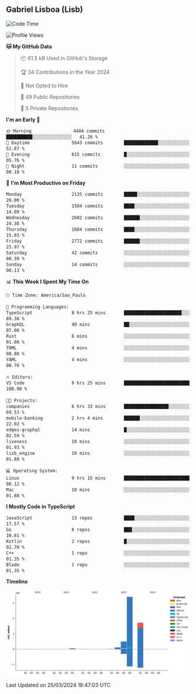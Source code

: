 ## Gabriel Lisboa (Lisb)

<!--START_SECTION:waka-->
![Code Time](http://img.shields.io/badge/Code%20Time-468%20hrs%2054%20mins-blue)

![Profile Views](http://img.shields.io/badge/Profile%20Views-0-blue)

**🐱 My GitHub Data** 

> 📦 61.5 kB Used in GitHub's Storage 
 > 
> 🏆 34 Contributions in the Year 2024
 > 
> 🚫 Not Opted to Hire
 > 
> 📜 49 Public Repositories 
 > 
> 🔑 5 Private Repositories 
 > 
**I'm an Early 🐤** 

```text
🌞 Morning                4404 commits        ██████████░░░░░░░░░░░░░░░   41.26 % 
🌆 Daytime                5643 commits        █████████████░░░░░░░░░░░░   52.87 % 
🌃 Evening                615 commits         █░░░░░░░░░░░░░░░░░░░░░░░░   05.76 % 
🌙 Night                  11 commits          ░░░░░░░░░░░░░░░░░░░░░░░░░   00.10 % 
```
📅 **I'm Most Productive on Friday** 

```text
Monday                   2135 commits        █████░░░░░░░░░░░░░░░░░░░░   20.00 % 
Tuesday                  1504 commits        ████░░░░░░░░░░░░░░░░░░░░░   14.09 % 
Wednesday                2602 commits        ██████░░░░░░░░░░░░░░░░░░░   24.38 % 
Thursday                 1604 commits        ████░░░░░░░░░░░░░░░░░░░░░   15.03 % 
Friday                   2772 commits        ██████░░░░░░░░░░░░░░░░░░░   25.97 % 
Saturday                 42 commits          ░░░░░░░░░░░░░░░░░░░░░░░░░   00.39 % 
Sunday                   14 commits          ░░░░░░░░░░░░░░░░░░░░░░░░░   00.13 % 
```


📊 **This Week I Spent My Time On** 

```text
🕑︎ Time Zone: America/Sao_Paulo

💬 Programming Languages: 
TypeScript               8 hrs 25 mins       ██████████████████████░░░   89.38 % 
GraphQL                  40 mins             ██░░░░░░░░░░░░░░░░░░░░░░░   07.08 % 
Rust                     6 mins              ░░░░░░░░░░░░░░░░░░░░░░░░░   01.08 % 
TOML                     4 mins              ░░░░░░░░░░░░░░░░░░░░░░░░░   00.80 % 
YAML                     4 mins              ░░░░░░░░░░░░░░░░░░░░░░░░░   00.76 % 

🔥 Editors: 
VS Code                  9 hrs 25 mins       █████████████████████████   100.00 % 

🐱‍💻 Projects: 
companies                6 hrs 33 mins       █████████████████░░░░░░░░   69.53 % 
mobile-banking           2 hrs 4 mins        ██████░░░░░░░░░░░░░░░░░░░   22.02 % 
edges-graphql            14 mins             █░░░░░░░░░░░░░░░░░░░░░░░░   02.59 % 
liveness                 10 mins             ░░░░░░░░░░░░░░░░░░░░░░░░░   01.93 % 
lisb_engine              10 mins             ░░░░░░░░░░░░░░░░░░░░░░░░░   01.88 % 

💻 Operating System: 
Linux                    9 hrs 15 mins       █████████████████████████   98.12 % 
Mac                      10 mins             ░░░░░░░░░░░░░░░░░░░░░░░░░   01.88 % 
```

**I Mostly Code in TypeScript** 

```text
JavaScript               13 repos            ████░░░░░░░░░░░░░░░░░░░░░   17.57 % 
Go                       8 repos             ███░░░░░░░░░░░░░░░░░░░░░░   10.81 % 
Kotlin                   2 repos             █░░░░░░░░░░░░░░░░░░░░░░░░   02.70 % 
C++                      1 repo              ░░░░░░░░░░░░░░░░░░░░░░░░░   01.35 % 
Blade                    1 repo              ░░░░░░░░░░░░░░░░░░░░░░░░░   01.35 % 
```



**Timeline**

![Lines of Code chart](https://raw.githubusercontent.com/tenlisboa/tenlisboa/main/assets/bar_graph.png)


 Last Updated on 25/03/2024 18:47:03 UTC
<!--END_SECTION:waka-->
